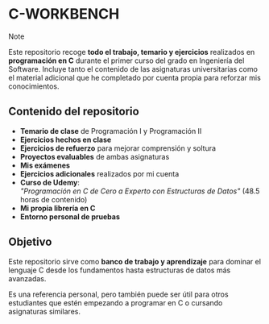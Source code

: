 # C-WORKBENCH

> [!NOTE]
> Este repositorio recoge **todo el trabajo, temario y ejercicios** realizados en **programación en C** durante el primer curso del grado en Ingeniería del Software.
> Incluye tanto el contenido de las asignaturas universitarias como el material adicional que he completado por cuenta propia para reforzar mis conocimientos.

## Contenido del repositorio

- **Temario de clase** de Programación I y Programación II
- **Ejercicios hechos en clase** 
- **Ejercicios de refuerzo** para mejorar comprensión y soltura
- **Proyectos evaluables** de ambas asignaturas
- **Mis exámenes**
- **Ejercicios adicionales** realizados por mi cuenta
- **Curso de Udemy**:  
  *"Programación en C de Cero a Experto con Estructuras de Datos"* (48.5 horas de contenido)
- **Mi propia librería en C**
- **Entorno personal de pruebas**

## Objetivo

Este repositorio sirve como **banco de trabajo y aprendizaje** para dominar el lenguaje C desde los fundamentos hasta estructuras de datos más avanzadas.

Es una referencia personal, pero también puede ser útil para otros estudiantes que estén empezando a programar en C o cursando asignaturas similares.
